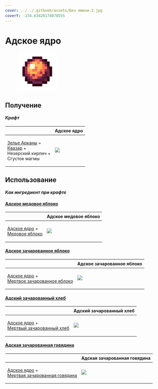 ```yaml
---
cover: ../../.gitbook/assets/Без имени-2.jpg
coverY: -234.63428174878555
---
```


# Адское ядро

<figure><img src="../../.gitbook/assets/gobber2_goo_nether_128.png" alt=""><figcaption></figcaption></figure>

## Получение

#### _Крафт_

| ㅤ                                                                                                                                      | Адское ядро                                         |
| -------------------------------------------------------------------------------------------------------------------------------------- | --------------------------------------------------- |
| <p><a href="weak_arcana_potion.md">Зелье Арканы</a> +<br><a href="catalyst.md">Квазар</a> +<br>Незерский кирпич +<br>Сгусток магмы</p> | ![](../../.gitbook/assets/gobber2\_goo\_nether.png) |

## Использование

#### _Как ингредиент при крафте_

#### [Адское медовое яблоко](honeyed\_apple.md)

| ㅤ                                                                                                 | Адское медовое яблоко                         |
| ------------------------------------------------------------------------------------------------- | --------------------------------------------- |
| <p><a href="gobber2_goo_nether.md">Адское ядро</a> +<br><a href="honey.md">Медовое яблоко</a></p> | ![](../../.gitbook/assets/honeyed\_apple.png) |

#### [Адское зачарованное яблоко](gobber2\_gooey\_apple\_nether.md)

| ㅤ                                                                                                                            | Адское зачарованное яблоко                                   |
| ---------------------------------------------------------------------------------------------------------------------------- | ------------------------------------------------------------ |
| <p><a href="gobber2_goo_nether.md">Адское ядро</a> +<br><a href="gobber2_gooey_apple.md">Мертвое зачарованное яблоко</a></p> | ![](../../.gitbook/assets/gobber2\_gooey\_apple\_nether.png) |

#### [Адский зачарованный хлеб](gobber2\_gooey\_bread\_nether.md)

| ㅤ                                                                                                                          | Адский зачарованный хлеб                                     |
| -------------------------------------------------------------------------------------------------------------------------- | ------------------------------------------------------------ |
| <p><a href="gobber2_goo_nether.md">Адское ядро</a> +<br><a href="gobber2_gooey_bread.md">Мертвый зачарованный хлеб</a></p> | ![](../../.gitbook/assets/gobber2\_gooey\_bread\_nether.png) |

#### [Адская зачарованная говядина](gobber2\_gooey\_beef\_nether.md)

| ㅤ                                                                                                                             | Адская зачарованная говядина                                |
| ----------------------------------------------------------------------------------------------------------------------------- | ----------------------------------------------------------- |
| <p><a href="gobber2_goo_nether.md">Адское ядро</a> +<br><a href="gobber2_gooey_beef.md">Мертвая зачарованная говядина</a></p> | ![](../../.gitbook/assets/gobber2\_gooey\_beef\_nether.png) |

